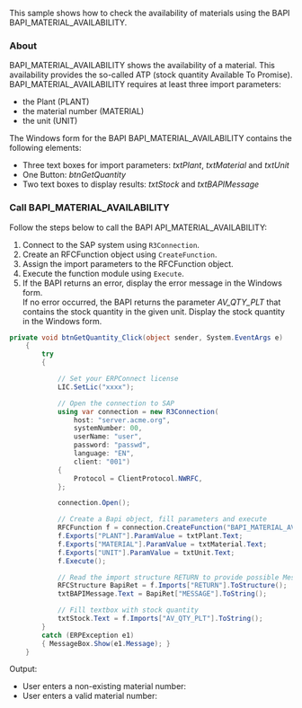 This sample shows how to check the availability of materials using the BAPI BAPI_MATERIAL_AVAILABILITY.

### About

BAPI_MATERIAL_AVAILABILITY shows the availability of a material. This availability provides the so-called ATP (stock quantity Available To Promise). BAPI_MATERIAL_AVAILABILITY requires at least three import parameters:

- the Plant (PLANT)
- the material number (MATERIAL)
- the unit (UNIT)

The Windows form for the BAPI BAPI_MATERIAL_AVAILABILITY contains the following elements:

- Three text boxes for import parameters: *txtPlant*, *txtMaterial* and *txtUnit*
- One Button: *btnGetQuantity*
- Two text boxes to display results: *txtStock* and *txtBAPIMessage*

### Call BAPI_MATERIAL_AVAILABILITY

Follow the steps below to call the BAPI API_MATERIAL_AVAILABILITY:

1. Connect to the SAP system using `R3Connection`.
1. Create an RFCFunction object using `CreateFunction`.
1. Assign the import parameters to the RFCFunction object.
1. Execute the function module using `Execute`.
1. If the BAPI returns an error, display the error message in the Windows form.\
   If no error occurred, the BAPI returns the parameter *AV_QTY_PLT* that contains the stock quantity in the given unit. Display the stock quantity in the Windows form.

```csharp
private void btnGetQuantity_Click(object sender, System.EventArgs e)
    {
        try
        {

            // Set your ERPConnect license
            LIC.SetLic("xxxx");

            // Open the connection to SAP
            using var connection = new R3Connection(
                host: "server.acme.org",
                systemNumber: 00,
                userName: "user",
                password: "passwd",
                language: "EN",
                client: "001")
            {
                Protocol = ClientProtocol.NWRFC,
            };

            connection.Open();

            // Create a Bapi object, fill parameters and execute
            RFCFunction f = connection.CreateFunction("BAPI_MATERIAL_AVAILABILITY");
            f.Exports["PLANT"].ParamValue = txtPlant.Text;
            f.Exports["MATERIAL"].ParamValue = txtMaterial.Text;
            f.Exports["UNIT"].ParamValue = txtUnit.Text;
            f.Execute();

            // Read the import structure RETURN to provide possible Messages
            RFCStructure BapiRet = f.Imports["RETURN"].ToStructure();
            txtBAPIMessage.Text = BapiRet["MESSAGE"].ToString();

            // Fill textbox with stock quantity
            txtStock.Text = f.Imports["AV_QTY_PLT"].ToString();
        }
        catch (ERPException e1)
        { MessageBox.Show(e1.Message); }
    }

```

Output:

- User enters a non-existing material number:
- User enters a valid material number:
